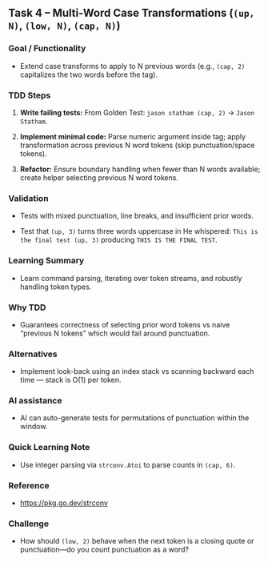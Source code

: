 ## **Task 4 – Multi-Word Case Transformations (`(up, N)`, `(low, N)`, `(cap, N)`)**

### **Goal / Functionality**

- Extend case transforms to apply to N previous words (e.g., `(cap, 2)` capitalizes the two words before the tag).

### **TDD Steps**

1. **Write failing tests:** From Golden Test: `jason statham (cap, 2)` → `Jason Statham`.

2. **Implement minimal code:** Parse numeric argument inside tag; apply transformation across previous N word tokens (skip punctuation/space tokens).

3. **Refactor:** Ensure boundary handling when fewer than N words available; create helper selecting previous N word tokens.

### **Validation**

- Tests with mixed punctuation, line breaks, and insufficient prior words.

- Test that `(up, 3)` turns three words uppercase in He whispered: `This is the final test (up, 3)` producing `THIS IS THE FINAL TEST`.

### **Learning Summary**

- Learn command parsing, iterating over token streams, and robustly handling token types.

### **Why TDD**

- Guarantees correctness of selecting prior word tokens vs naive “previous N tokens” which would fail around punctuation.

### **Alternatives**

- Implement look-back using an index stack vs scanning backward each time — stack is O(1) per token.

### **AI assistance**

- AI can auto-generate tests for permutations of punctuation within the window.

### **Quick Learning Note**

- Use integer parsing via `strconv.Atoi` to parse counts in `(cap, 6)`.

### **Reference**

- https://pkg.go.dev/strconv

### **Challenge**

- How should `(low, 2)` behave when the next token is a closing quote or punctuation—do you count punctuation as a word?